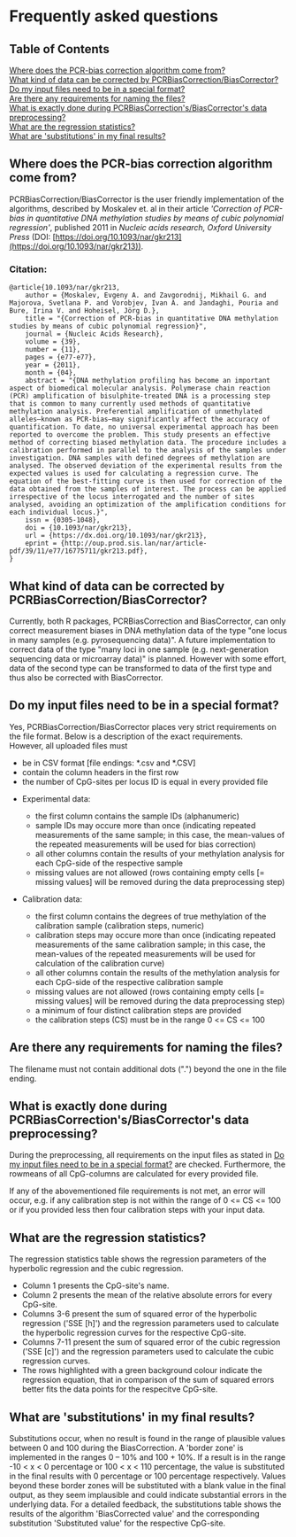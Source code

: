 # Frequently asked questions  

## Table of Contents  

[Where does the PCR-bias correction algorithm come from?](#where-does-the-pcr-bias-correction-algorithm-come-from)  
[What kind of data can be corrected by PCRBiasCorrection/BiasCorrector?](#what-kind-of-data-can-be-corrected-by-pcrbiascorrectionbiascorrector)   
[Do my input files need to be in a special format?](#do-my-input-files-need-to-be-in-a-special-format)  
[Are there any requirements for naming the files?](#are-there-any-requirements-for-naming-the-files)  
[What is exactly done during PCRBiasCorrection's/BiasCorrector's data preprocessing?](#what-is-exactly-done-during-pcrbiascorrectionsbiascorrectors-data-preprocessing)  
[What are the regression statistics?](#what-are-the-regression-statistics)  
[What are 'substitutions' in my final results?](#what-are-substitutions-in-my-final-results)  


## Where does the PCR-bias correction algorithm come from?  

PCRBiasCorrection/BiasCorrector is the user friendly implementation of the algorithms, described by Moskalev et. al in their article *'Correction of PCR-bias in quantitative DNA methylation studies by means of cubic polynomial regression'*, published 2011 in *Nucleic acids research, Oxford University Press* (DOI: [https://doi.org/10.1093/nar/gkr213](https://doi.org/10.1093/nar/gkr213)).  

### Citation:  
```
@article{10.1093/nar/gkr213,
    author = {Moskalev, Evgeny A. and Zavgorodnij, Mikhail G. and Majorova, Svetlana P. and Vorobjev, Ivan A. and Jandaghi, Pouria and Bure, Irina V. and Hoheisel, Jörg D.},
    title = "{Correction of PCR-bias in quantitative DNA methylation studies by means of cubic polynomial regression}",
    journal = {Nucleic Acids Research},
    volume = {39},
    number = {11},
    pages = {e77-e77},
    year = {2011},
    month = {04},
    abstract = "{DNA methylation profiling has become an important aspect of biomedical molecular analysis. Polymerase chain reaction (PCR) amplification of bisulphite-treated DNA is a processing step that is common to many currently used methods of quantitative methylation analysis. Preferential amplification of unmethylated alleles—known as PCR-bias—may significantly affect the accuracy of quantification. To date, no universal experimental approach has been reported to overcome the problem. This study presents an effective method of correcting biased methylation data. The procedure includes a calibration performed in parallel to the analysis of the samples under investigation. DNA samples with defined degrees of methylation are analysed. The observed deviation of the experimental results from the expected values is used for calculating a regression curve. The equation of the best-fitting curve is then used for correction of the data obtained from the samples of interest. The process can be applied irrespective of the locus interrogated and the number of sites analysed, avoiding an optimization of the amplification conditions for each individual locus.}",
    issn = {0305-1048},
    doi = {10.1093/nar/gkr213},
    url = {https://dx.doi.org/10.1093/nar/gkr213},
    eprint = {http://oup.prod.sis.lan/nar/article-pdf/39/11/e77/16775711/gkr213.pdf},
}
```


## What kind of data can be corrected by PCRBiasCorrection/BiasCorrector?  

<!-- BiasCorrector can handle two types of input data:  
  
- Type 1: one locus in many samples (e.g. pyrosequencing data)  
- Type 2: many loci in one sample (e.g. next-generation sequencing data or microarray data)
-->
Currently, both R packages, PCRBiasCorrection and BiasCorrector, can only correct measurement biases in DNA methylation data of the type "one locus in many samples (e.g. pyrosequencing data)". A future implementation to correct data of the type "many loci in one sample (e.g. next-generation sequencing data or microarray data)" is planned. However with some effort, data of the second type can be transformed to data of the first type and thus also be corrected with BiasCorrector. 

## Do my input files need to be in a special format?  

Yes, PCRBiasCorrection/BiasCorrector places very strict requirements on the file format. Below is a description of the exact requirements. <!-- for the two types of input data, which differ in several aspects.-->  
However, all uploaded files must  

- be in CSV format [file endings: \*.csv and \*.CSV]  
- contain the column headers in the first row   
- the number of CpG-sites per locus ID is equal in every provided file  


<!--### Type 1: one locus in many samples (e.g. pyrosequencing data)  -->

- Experimental data:  

  + the first column contains the sample IDs (alphanumeric)  
  + sample IDs may occure more than once (indicating repeated measurements of the same sample; in this case, the mean-values of the repeated measurements will be used for bias correction)   
  + all other columns contain the results of your methylation analysis for each CpG-side of the respective sample  
  + missing values are not allowed (rows containing empty cells [= missing values] will be removed during the data preprocessing step)  
  
- Calibration data:  

  + the first column contains the degrees of true methylation of the calibration sample (calibration steps, numeric)  
  + calibration steps may occure more than once (indicating repeated measurements of the same calibration sample; in this case, the mean-values of the repeated measurements will be used for calculation of the calibration curve)  
  + all other columns contain the results of the methylation analysis for each CpG-side of the respective calibration sample  
  + missing values are not allowed (rows containing empty cells [= missing values] will be removed during the data preprocessing step)  
  + a minimum of four distinct calibration steps are provided  
  + the calibration steps (CS) must be in the range 0 <= CS <= 100  
  

<!--### Type 2: many loci in one sample (e.g. next-generation sequencing data or microarray data)  

- Experimental data: 

  -- the first column contains the locus IDs (alphanumeric)  
  -- locus IDs may occure more than once (indicating repeated measurements of the same locus; in this case, the mean-values of the repeated measurements will be used for bias correction)
  -- all other columns contain the results of your methylation analysis for each CpG-side of the respective locus  
  
- Calibration data:  

  -- the first column contains the locus IDs (alphanumeric)  
  -- locus IDs may occure more than once (indicating repeated measurements of the same locus; in this case, the mean-values of the repeated measurements will be used for bias correction)
  -- all other columns contain the results of your methylation analysis for each CpG-side of the respective locus  
  -- for bias correction of type 2 data, you need to provide one separate calibration file for each degree of methylation  
  -- a minimum of four calibration data files (four distinct calibration steps) are provided  
  -- all provided calibration files have equal dimensions (number of rows * number of columns), equal column names and equal locus IDs  
  -- the calibration steps (CS) must be in the range 0 <= CS <= 100  -->


## Are there any requirements for naming the files? 

The filename must not contain additional dots (".") beyond the one in the file ending.

<!--Files of the input data type 1 (one locus in many samples) do not place specific requirements for naming the files.  
On the contrary, files of the input data type 2 (many loci in one sample), and in particular the files containing the calibration data, place very strict requirements on the file naming:  

Every filname must be of the following pattern:  'anyfilename'_CS###.csv  

The suffix '_CS###.csv'  
- must begin with '_CS', otherwise the file is going to be rejected during the data preprocessing step (CS is the short form of 'calibration step')  
- the placeholder '###' must be replaced with the respective degree of methylation of the calibration data contained in the specific file  
-- it can be or an integer number between 0 and 100 (integers < 0 or > 100 will be rejected during the data preprocessing step)  
-- or a numeric number between 0 an 100, indicated by an underscore ('_') as decimal separator (e.g. '12_5' meaning '12.5')   

Example: to upload a file for bias correction of type 2, that contains the calibration data for the calibration step '12.5' (true degree of calibration = 12.5) it need to be named the following:  
  *'my-calibrationfile_CS12_5.csv'* --> 


## What is exactly done during PCRBiasCorrection's/BiasCorrector's data preprocessing?  

During the preprocessing, all requirements on the input files as stated in [Do my input files need to be in a special format?](#do-my-input-files-need-to-be-in-a-special-format) are checked. Furthermore, the rowmeans of all CpG-columns are calculated for every provided file. 

If any of the abovementioned file requirements is not met, an error will occur, e.g. if any calibration step is not within the range of 0 <= CS <= 100 or if you provided less then four calibration steps with your input data. 


## What are the regression statistics?

The regression statistics table shows the regression parameters of the hyperbolic regression and the cubic regression. 

- Column 1 presents the CpG-site's name. 
- Column 2 presents the mean of the relative absolute errors for every CpG-site. 
- Columns 3-6 present the sum of squared error of the hyperbolic regression ('SSE [h]') and the regression parameters used to calculate the hyperbolic regression curves for the respective CpG-site. 
- Columns 7-11 present the sum of squared error of the cubic regression ('SSE [c]') and the regression parameters used to calculate the cubic regression curves. 
- The rows highlighted with a green background colour indicate the regression equation, that in comparison of the sum of squared errors better fits the data points for the respecitve CpG-site. 


## What are 'substitutions' in my final results?

Substitutions occur, when no result is found in the range of plausible values between 0 and 100 during the BiasCorrection. A 'border zone' is implemented in the ranges 0 – 10% and 100 + 10%. If a result is in the range -10 < x < 0 percentage or 100 < x < 110 percentage, the value is substituted in the final results with 0 percentage or 100 percentage respectively. 
Values beyond these border zones will be substituted with a blank value in the final output, as they seem implausible and could indicate substantial errors in the underlying data. 
For a detailed feedback, the substitutions table shows the results of the algorithm 'BiasCorrected value' and the corresponding substitution 'Substituted value' for the respective CpG-site. 
